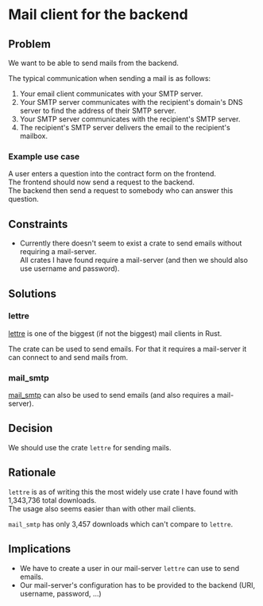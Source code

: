 # Mail client for the backend

## Problem

We want to be able to send mails from the backend.

The typical communication when sending a mail is as follows:

1. Your email client communicates with your SMTP server.
2. Your SMTP server communicates with the recipient's domain's DNS server to find the address of their SMTP server.
3. Your SMTP server communicates with the recipient's SMTP server.
4. The recipient's SMTP server delivers the email to the recipient's mailbox.

### Example use case

A user enters a question into the contract form on the frontend.  
The frontend should now send a request to the backend.  
The backend then send a request to somebody who can answer this question.

## Constraints

- Currently there doesn't seem to exist a crate to send emails without requiring a mail-server.  
  All crates I have found require a mail-server (and then we should also use username and password).

## Solutions

### lettre

[lettre](https://crates.io/crates/lettre) is one of the biggest (if not the biggest) mail clients in Rust.

The crate can be used to send emails.
For that it requires a mail-server it can connect to and send mails from.

### mail_smtp

[mail_smtp](https://crates.io/crates/mail-smtp) can also be used to send emails (and also requires a mail-server).

## Decision

We should use the crate `lettre` for sending mails.

## Rationale

`lettre` is as of writing this the most widely use crate I have found with 1,343,736 total downloads.  
The usage also seems easier than with other mail clients.

`mail_smtp` has only 3,457 downloads which can't compare to `lettre`.

## Implications

- We have to create a user in our mail-server `lettre` can use to send emails.
- Our mail-server's configuration has to be provided to the backend (URI, username, password, ...)
